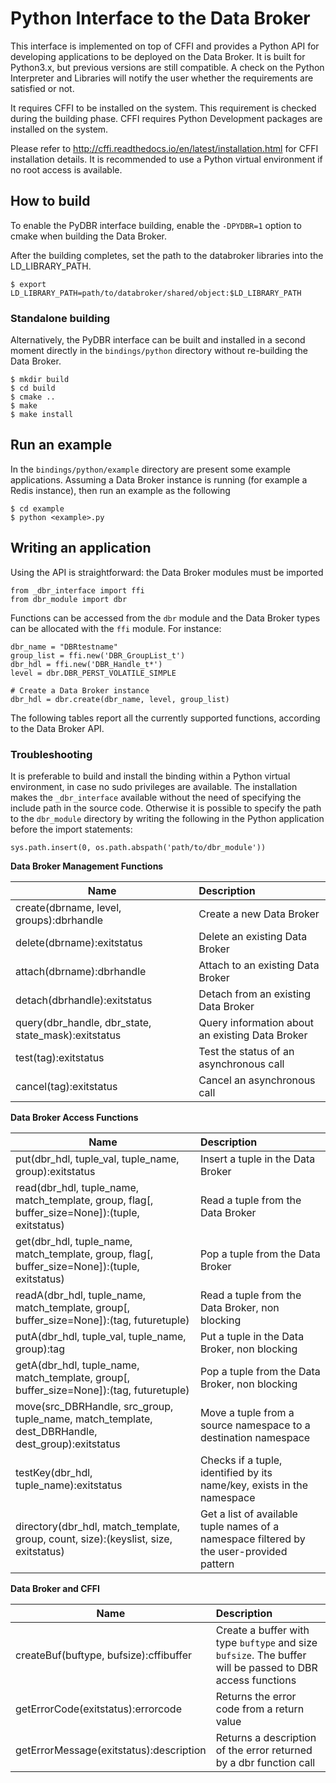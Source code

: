 # Python Interface to the Data Broker

This interface is implemented on top of CFFI and provides a Python API for developing applications to be deployed on the Data Broker. It is built for Python3.x, but previous versions are still compatible. A check on the Python Interpreter and Libraries will notify the user whether the requirements are satisfied or not.

It requires CFFI to be installed on the system. This requirement is checked during the building phase.
CFFI requires Python Development packages are installed on the system.

Please refer to http://cffi.readthedocs.io/en/latest/installation.html for CFFI installation details.
It is recommended to use a Python virtual environment if no root access is available.


## How to build

To enable the PyDBR interface building, enable the `-DPYDBR=1` option to cmake when building the Data Broker.

After the building completes, set the path to the databroker libraries into the LD_LIBRARY_PATH.
```
$ export LD_LIBRARY_PATH=path/to/databroker/shared/object:$LD_LIBRARY_PATH
```

### Standalone building
Alternatively, the PyDBR interface can be built and installed in a second moment directly in the `bindings/python` directory without re-building the Data Broker.

```
$ mkdir build
$ cd build
$ cmake ..
$ make
$ make install
```

## Run an example
In the `bindings/python/example` directory are present some example applications.
Assuming a Data Broker instance is running (for example a Redis instance), then run an example as the following

```
$ cd example 
$ python <example>.py
```

## Writing an application
Using the API is straightforward: the Data Broker modules must be imported
```
from _dbr_interface import ffi
from dbr_module import dbr
```
Functions can be accessed from the `dbr` module and the Data Broker types can be allocated with the `ffi` module.
For instance:
```
dbr_name = "DBRtestname"
group_list = ffi.new('DBR_GroupList_t')
dbr_hdl = ffi.new('DBR_Handle_t*')
level = dbr.DBR_PERST_VOLATILE_SIMPLE

# Create a Data Broker instance
dbr_hdl = dbr.create(dbr_name, level, group_list)
```
The following tables report all the currently supported functions, according to the Data Broker API.

### Troubleshooting
It is preferable to build and install the binding within a Python virtual environment, in case no sudo privileges are available. The installation makes the `_dbr_interface` available without the need of specifying the include path in the source code.
Otherwise it is possible to specify the path to the `dbr_module` directory by writing the following in the Python application before the import statements:

```
sys.path.insert(0, os.path.abspath('path/to/dbr_module'))
```



**Data Broker Management Functions**

|Name | Description|
| ---------- |:-------------|
| create(dbrname, level, groups):dbrhandle   | Create a new Data Broker|
| delete(dbrname):exitstatus   | Delete an existing Data Broker|
| attach(dbrname):dbrhandle   | Attach to an existing Data Broker|
| detach(dbrhandle):exitstatus   | Detach from an existing Data Broker|
| query(dbr_handle, dbr_state, state_mask):exitstatus    | Query information about an existing Data Broker|
| test(tag):exitstatus     | Test the status of an asynchronous call |
| cancel(tag):exitstatus  | Cancel an asynchronous call |

**Data Broker Access Functions**

| Name | Description|
| ---------- |:-------------|
| put(dbr_hdl, tuple_val, tuple_name, group):exitstatus      | Insert a tuple in the Data Broker|
| read(dbr_hdl, tuple_name, match_template, group, flag[, buffer_size=None]):(tuple, exitstatus)     | Read a tuple from the Data Broker|
| get(dbr_hdl, tuple_name, match_template, group, flag[, buffer_size=None]):(tuple, exitstatus)      | Pop a tuple from the Data Broker |
| readA(dbr_hdl, tuple_name, match_template, group[, buffer_size=None]):(tag, futuretuple)    | Read a tuple from the Data Broker, non blocking|
| putA(dbr_hdl, tuple_val, tuple_name, group):tag    | Put a tuple in the Data Broker, non blocking|
| getA(dbr_hdl, tuple_name, match_template, group[, buffer_size=None]):(tag, futuretuple)     | Pop a tuple from the Data Broker, non blocking|
| move(src_DBRHandle, src_group, tuple_name, match_template, dest_DBRHandle, dest_group):exitstatus     | Move a tuple from a source namespace to a destination namespace|
| testKey(dbr_hdl, tuple_name):exitstatus | Checks if a tuple, identified by its name/key, exists in the namespace|
| directory(dbr_hdl, match_template, group, count, size):(keyslist, size, exitstatus)| Get a list of available tuple names of a namespace filtered by the user-provided pattern|

**Data Broker and CFFI**

| Name | Description|
| ------------- |:-------------|
|createBuf(buftype, bufsize):cffibuffer | Create a buffer with type `buftype` and size `bufsize`. The buffer will be passed to DBR access functions|
|getErrorCode(exitstatus):errorcode | Returns the error code from a return value|
|getErrorMessage(exitstatus):description | Returns a description of the error returned by a dbr function call|
